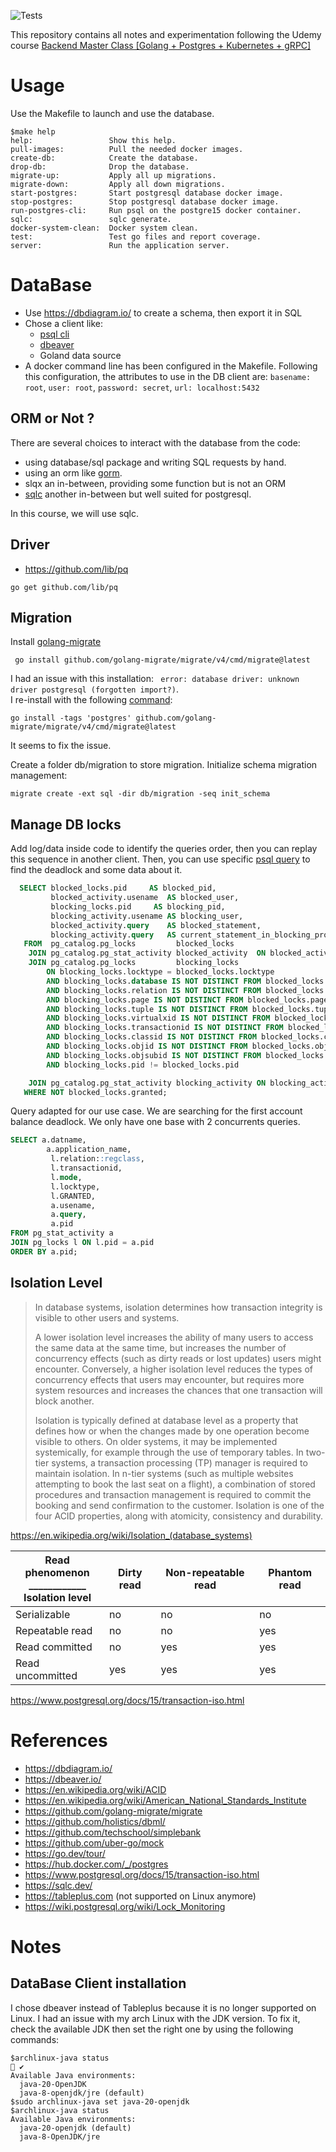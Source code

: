 ![Tests](https://github.com/jbdoumenjou/backend-master-class-golang-postgresql-kubernetes/actions/workflows/ci.yml/badge.svg)

This repository contains all notes and experimentation
following the Udemy course [Backend Master Class [Golang + Postgres + Kubernetes + gRPC]](https://www.udemy.com/course/backend-master-class-golang-postgresql-kubernetes/)

# Usage

Use the Makefile to launch and use the database.
```shell
$make help
help:                 Show this help.
pull-images:          Pull the needed docker images.
create-db:            Create the database.
drop-db:              Drop the database.
migrate-up:           Apply all up migrations.
migrate-down:         Apply all down migrations.
start-postgres:       Start postgresql database docker image.
stop-postgres:        Stop postgresql database docker image.
run-postgres-cli:     Run psql on the postgre15 docker container.
sqlc:                 sqlc generate.
docker-system-clean:  Docker system clean.
test:                 Test go files and report coverage.
server:               Run the application server.
```

# DataBase

* Use https://dbdiagram.io/ to create a schema, then export it in SQL
* Chose a client like:
    * [psql cli](https://www.postgresql.org/docs/13/app-psql.html)
    * [dbeaver](https://dbeaver.io/)
    * Goland data source
* A docker command line has been configured in the Makefile.
  Following this configuration,
  the attributes to use in the DB client are: `basename: root`, `user: root`, `password: secret`, `url: localhost:5432`

## ORM or Not ?

There are several choices to interact with the database from the code:
* using database/sql package and writing SQL requests by hand.
* using an orm like [gorm](https://github.com/go-gorm/gorm).
* slqx an in-between, providing some function but is not an ORM
* [sqlc](https://github.com/sqlc-dev/sqlc) another in-between but well suited for postgresql.

In this course, we will use sqlc.

## Driver

* https://github.com/lib/pq
```shell
go get github.com/lib/pq
```

## Migration 

Install [golang-migrate](https://github.com/golang-migrate/migrate) 
```shell
 go install github.com/golang-migrate/migrate/v4/cmd/migrate@latest
```

I had an issue with this installation: ` error: database driver: unknown driver postgresql (forgotten import?)`.  
I re-install with the following [command](https://github.com/golang-migrate/migrate/tree/master/cmd/migrate#versioned):
```shell
go install -tags 'postgres' github.com/golang-migrate/migrate/v4/cmd/migrate@latest
```
It seems to fix the issue.

Create a folder db/migration to store migration.
Initialize schema migration management:
```shell
migrate create -ext sql -dir db/migration -seq init_schema
```

## Manage DB locks

Add log/data inside code to identify the queries order, then you can replay this sequence in another client.
Then, you can use specific [psql query](https://wiki.postgresql.org/wiki/Lock_Monitoring) to find the deadlock and some data about it.
```sql
  SELECT blocked_locks.pid     AS blocked_pid,
         blocked_activity.usename  AS blocked_user,
         blocking_locks.pid     AS blocking_pid,
         blocking_activity.usename AS blocking_user,
         blocked_activity.query    AS blocked_statement,
         blocking_activity.query   AS current_statement_in_blocking_process
   FROM  pg_catalog.pg_locks         blocked_locks
    JOIN pg_catalog.pg_stat_activity blocked_activity  ON blocked_activity.pid = blocked_locks.pid
    JOIN pg_catalog.pg_locks         blocking_locks 
        ON blocking_locks.locktype = blocked_locks.locktype
        AND blocking_locks.database IS NOT DISTINCT FROM blocked_locks.database
        AND blocking_locks.relation IS NOT DISTINCT FROM blocked_locks.relation
        AND blocking_locks.page IS NOT DISTINCT FROM blocked_locks.page
        AND blocking_locks.tuple IS NOT DISTINCT FROM blocked_locks.tuple
        AND blocking_locks.virtualxid IS NOT DISTINCT FROM blocked_locks.virtualxid
        AND blocking_locks.transactionid IS NOT DISTINCT FROM blocked_locks.transactionid
        AND blocking_locks.classid IS NOT DISTINCT FROM blocked_locks.classid
        AND blocking_locks.objid IS NOT DISTINCT FROM blocked_locks.objid
        AND blocking_locks.objsubid IS NOT DISTINCT FROM blocked_locks.objsubid
        AND blocking_locks.pid != blocked_locks.pid

    JOIN pg_catalog.pg_stat_activity blocking_activity ON blocking_activity.pid = blocking_locks.pid
   WHERE NOT blocked_locks.granted;
```
Query adapted for our use case. We are searching for the first account balance deadlock.
We only have one base with 2 concurrents queries.
```sql
SELECT a.datname,
        a.application_name,
         l.relation::regclass,
         l.transactionid,
         l.mode,
         l.locktype,
         l.GRANTED,
         a.usename,
         a.query,
         a.pid
FROM pg_stat_activity a
JOIN pg_locks l ON l.pid = a.pid
ORDER BY a.pid;
```

## Isolation Level

>In database systems, isolation determines how transaction integrity is visible to other users and systems.
>
>A lower isolation level increases the ability of many users to access the same data at the same time,
but increases the number of concurrency effects (such as dirty reads or lost updates) users might encounter.
Conversely, a higher isolation level reduces the types of concurrency effects that users may encounter,
but requires more system resources and increases the chances that one transaction will block another.
>
>Isolation is typically defined at database level as a property that defines how or when the changes made by one operation become visible to others.
On older systems, it may be implemented systemically, for example through the use of temporary tables.
In two-tier systems, a transaction processing (TP) manager is required to maintain isolation.
In n-tier systems (such as multiple websites attempting to book the last seat on a flight),
a combination of stored procedures and transaction management is required to commit the booking and send confirmation to the customer.
Isolation is one of the four ACID properties, along with atomicity, consistency and durability.

https://en.wikipedia.org/wiki/Isolation_(database_systems)


| Read phenomenon </br>____________</br>Isolation level | Dirty read | Non-repeatable read | 	Phantom read |
|-------------------------------------------------------|------------|---------------------|---------------|
| Serializable 	                                        | no         | 	no                 | 	no           |
| Repeatable read                                       | 	no        | 	no                 | 	yes          |
| Read committed                                        | 	no        | 	yes                | 	yes          |
| Read uncommitted                                      | 	yes       | 	yes                | 	yes          |

https://www.postgresql.org/docs/15/transaction-iso.html


# References

* https://dbdiagram.io/
* https://dbeaver.io/
* https://en.wikipedia.org/wiki/ACID
* https://en.wikipedia.org/wiki/American_National_Standards_Institute
* https://github.com/golang-migrate/migrate
* https://github.com/holistics/dbml/
* https://github.com/techschool/simplebank
* https://github.com/uber-go/mock
* https://go.dev/tour/
* https://hub.docker.com/_/postgres
* https://www.postgresql.org/docs/15/transaction-iso.html
* https://sqlc.dev/
* https://tableplus.com (not supported on Linux anymore)
* https://wiki.postgresql.org/wiki/Lock_Monitoring

# Notes

## DataBase Client installation

I chose dbeaver instead of Tableplus because it is no longer supported on Linux.
I had an issue with my arch Linux with the JDK version.
To fix it, check the available JDK then set the right one by using the following commands:
```shell
$archlinux-java status                                                                                      ✔ 
Available Java environments:
  java-20-OpenJDK
  java-8-openjdk/jre (default)
$sudo archlinux-java set java-20-openjdk
$archlinux-java status
Available Java environments:
  java-20-openjdk (default)
  java-8-OpenJDK/jre
```

